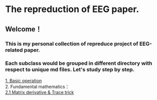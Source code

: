 # The repreduction of EEG paper.

## Welcome！  
### This is my personal collection of repreduce project of EEG-related paper.  
### Each subclass would be grouped in different directory with respect to unique md files. Let's study step by step.   
[1. Basic operation](https://github.com/Meur3ault/Matlab_Wavelet_SignalProcessing_Collection/blob/main/Preliminary%20operation/Preliminary%20operation.ipynb)  
2. Fundamental mathematics：    
[2.1 Matrix derivative & Trace trick](https://github.com/Meur3ault/EEG_paper_repreduce/blob/main/Fundamental%20mathematics/Matrix%20derivatives%20%26%20Trace%20tricks.ipynb)

